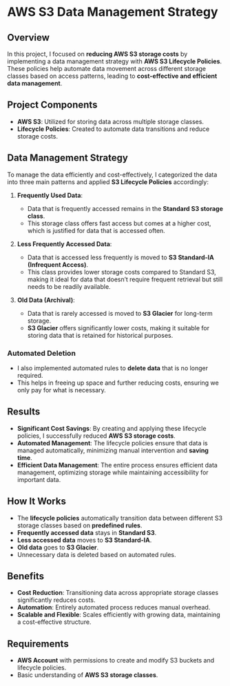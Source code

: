 # AWS S3 Data Management Strategy

## Overview
In this project, I focused on **reducing AWS S3 storage costs** by implementing a data management strategy with **AWS S3 Lifecycle Policies**. These policies help automate data movement across different storage classes based on access patterns, leading to **cost-effective and efficient data management**.

## Project Components
- **AWS S3**: Utilized for storing data across multiple storage classes.
- **Lifecycle Policies**: Created to automate data transitions and reduce storage costs.

## Data Management Strategy
To manage the data efficiently and cost-effectively, I categorized the data into three main patterns and applied **S3 Lifecycle Policies** accordingly:

1. **Frequently Used Data**:
   - Data that is frequently accessed remains in the **Standard S3 storage class**.
   - This storage class offers fast access but comes at a higher cost, which is justified for data that is accessed often.

2. **Less Frequently Accessed Data**:
   - Data that is accessed less frequently is moved to **S3 Standard-IA (Infrequent Access)**.
   - This class provides lower storage costs compared to Standard S3, making it ideal for data that doesn’t require frequent retrieval but still needs to be readily available.

3. **Old Data (Archival)**:
   - Data that is rarely accessed is moved to **S3 Glacier** for long-term storage.
   - **S3 Glacier** offers significantly lower costs, making it suitable for storing data that is retained for historical purposes.

### Automated Deletion
- I also implemented automated rules to **delete data** that is no longer required.
- This helps in freeing up space and further reducing costs, ensuring we only pay for what is necessary.

## Results
- **Significant Cost Savings**: By creating and applying these lifecycle policies, I successfully reduced **AWS S3 storage costs**.
- **Automated Management**: The lifecycle policies ensure that data is managed automatically, minimizing manual intervention and **saving time**.
- **Efficient Data Management**: The entire process ensures efficient data management, optimizing storage while maintaining accessibility for important data.

## How It Works
- The **lifecycle policies** automatically transition data between different S3 storage classes based on **predefined rules**.
- **Frequently accessed data** stays in **Standard S3**.
- **Less accessed data** moves to **S3 Standard-IA**.
- **Old data** goes to **S3 Glacier**.
- Unnecessary data is deleted based on automated rules.

## Benefits
- **Cost Reduction**: Transitioning data across appropriate storage classes significantly reduces costs.
- **Automation**: Entirely automated process reduces manual overhead.
- **Scalable and Flexible**: Scales efficiently with growing data, maintaining a cost-effective structure.

## Requirements
- **AWS Account** with permissions to create and modify S3 buckets and lifecycle policies.
- Basic understanding of **AWS S3 storage classes**.
